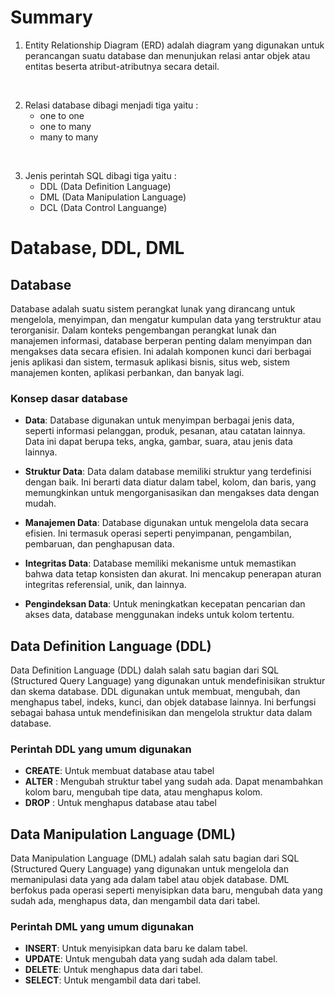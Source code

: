 # Summary

1. Entity Relationship Diagram (ERD) adalah diagram yang digunakan untuk perancangan suatu database dan menunjukan relasi antar objek atau entitas beserta atribut-atributnya secara detail.

<br>

2. Relasi database dibagi menjadi tiga yaitu :
   * one to one
   * one to many
   * many to many

<br>

3. Jenis perintah SQL dibagi tiga yaitu :
   * DDL (Data Definition Language)
   * DML (Data Manipulation Language)
   * DCL (Data Control Languange)

# Database, DDL, DML
## Database
Database adalah suatu sistem perangkat lunak yang dirancang untuk mengelola, menyimpan, dan mengatur kumpulan data yang terstruktur atau terorganisir. Dalam konteks pengembangan perangkat lunak dan manajemen informasi, database berperan penting dalam menyimpan dan mengakses data secara efisien. Ini adalah komponen kunci dari berbagai jenis aplikasi dan sistem, termasuk aplikasi bisnis, situs web, sistem manajemen konten, aplikasi perbankan, dan banyak lagi.

### Konsep dasar database
* **Data**: Database digunakan untuk menyimpan berbagai jenis data, seperti informasi pelanggan, produk, pesanan, atau catatan lainnya. Data ini dapat berupa teks, angka, gambar, suara, atau jenis data lainnya.

* **Struktur Data**: Data dalam database memiliki struktur yang terdefinisi dengan baik. Ini berarti data diatur dalam tabel, kolom, dan baris, yang memungkinkan untuk mengorganisasikan dan mengakses data dengan mudah.

* **Manajemen Data**: Database digunakan untuk mengelola data secara efisien. Ini termasuk operasi seperti penyimpanan, pengambilan, pembaruan, dan penghapusan data.

* **Integritas Data**: Database memiliki mekanisme untuk memastikan bahwa data tetap konsisten dan akurat. Ini mencakup penerapan aturan integritas referensial, unik, dan lainnya.

* **Pengindeksan Data**: Untuk meningkatkan kecepatan pencarian dan akses data, database menggunakan indeks untuk kolom tertentu.

## Data Definition Language (DDL)
Data Definition Language (DDL) dalah salah satu bagian dari SQL (Structured Query Language) yang digunakan untuk mendefinisikan struktur dan skema database. DDL digunakan untuk membuat, mengubah, dan menghapus tabel, indeks, kunci, dan objek database lainnya. Ini berfungsi sebagai bahasa untuk mendefinisikan dan mengelola struktur data dalam database.

### Perintah DDL yang umum digunakan
* **CREATE**: Untuk membuat database atau tabel
* **ALTER** : Mengubah struktur tabel yang sudah ada. Dapat menambahkan kolom baru, mengubah tipe data, atau menghapus kolom.
* **DROP** : Untuk menghapus database atau tabel

## Data Manipulation Language (DML)
Data Manipulation Language (DML) adalah salah satu bagian dari SQL (Structured Query Language) yang digunakan untuk mengelola dan memanipulasi data yang ada dalam tabel atau objek database. DML berfokus pada operasi seperti menyisipkan data baru, mengubah data yang sudah ada, menghapus data, dan mengambil data dari tabel. 

### Perintah DML yang umum digunakan 
* **INSERT**: Untuk menyisipkan data baru ke dalam tabel.
* **UPDATE**: Untuk mengubah data yang sudah ada dalam tabel.
* **DELETE**: Untuk menghapus data dari tabel.
* **SELECT**: Untuk mengambil data dari tabel.